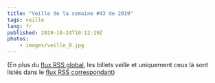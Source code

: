 ```yaml
---
title: "Veille de la semaine #43 de 2019"
tags: veille
lang: fr
published: 2019-10-24T10:12:19Z
photos:
    - images/veille_0.jpg
---
```



(En plus du [flux RSS global](/rss.xml), les billets *veille*
et uniquement ceux là sont listés dans le [flux RSS correspondant](/rss/veille.xml))
